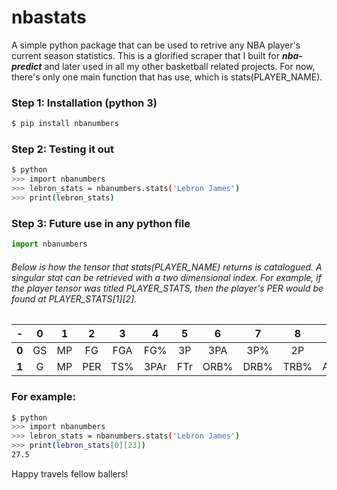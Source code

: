 # nbastats
A simple python package that can be used to retrive any NBA player's current season statistics.
This is a glorified scraper that I built for ***nba-predict*** and later used in all my other basketball related projects. 
For now, there's only one main function that has use, which is stats(PLAYER_NAME).

### Step 1: Installation (python 3)
```bash
$ pip install nbanumbers
```

### Step 2: Testing it out
```bash
$ python
>>> import nbanumbers
>>> lebron_stats = nbanumbers.stats('Lebron James')
>>> print(lebron_stats)
```

### Step 3: Future use in any python file
```python
import nbanumbers
```

###### Below is how the tensor that stats(PLAYER_NAME) returns is catalogued. A singular stat can be retrieved with a two dimensional index. For example, if the player tensor was titled PLAYER_STATS, then the player's PER would be found at PLAYER_STATS[1][2].

|  -  |  0  |  1  |  2  |  3  |  4  |  5  |  6  |  7  |  8  |  9  |  10  |  11  |  12  |  13  |  14  |  15  |  16  |  17  |  18  |  19  |  20  |  21  |  22  |  23  |
|:---:|:---:|:---:|:---:|:---:|:---:|:---:|:---:|:---:|:---:|:---:|:----:|:----:|:----:|:----:|:----:|:----:|:----:|:----:|:----:|:----:|:----:|:----:|:----:|:----:|
|  **0**  | GS | MP | FG | FGA | FG% | 3P | 3PA | 3P% | 2P | 2PA | 2P% | eFG% | FT | FTA | FT% | ORB | DRB | TRB | AST | STL | BLK | TOV | PF | PTS |
|  **1**  | G | MP | PER | TS% | 3PAr | FTr | ORB% | DRB% | TRB% | AST% | STL% | BLK% | TOV% | USG% |  -  |OWS | DWS | WS | WS/48 |  -  | OBPM | DBPM | BPM | VORP | PF | PTS |

### For example:
```bash
$ python
>>> import nbanumbers
>>> lebron_stats = nbanumbers.stats('Lebron James')
>>> print(lebron_stats[0][23])
27.5
```

Happy travels fellow ballers!